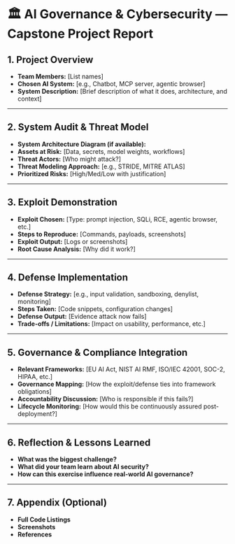 # 🏛️ AI Governance & Cybersecurity — Capstone Project Report

## 1. Project Overview
- **Team Members:** [List names]
- **Chosen AI System:** [e.g., Chatbot, MCP server, agentic browser]
- **System Description:** [Brief description of what it does, architecture, and context]

---

## 2. System Audit & Threat Model
- **System Architecture Diagram (if available):**
- **Assets at Risk:** [Data, secrets, model weights, workflows]
- **Threat Actors:** [Who might attack?]
- **Threat Modeling Approach:** [e.g., STRIDE, MITRE ATLAS]
- **Prioritized Risks:** [High/Med/Low with justification]

---

## 3. Exploit Demonstration
- **Exploit Chosen:** [Type: prompt injection, SQLi, RCE, agentic browser, etc.]
- **Steps to Reproduce:** [Commands, payloads, screenshots]
- **Exploit Output:** [Logs or screenshots]
- **Root Cause Analysis:** [Why did it work?]

---

## 4. Defense Implementation
- **Defense Strategy:** [e.g., input validation, sandboxing, denylist, monitoring]
- **Steps Taken:** [Code snippets, configuration changes]
- **Defense Output:** [Evidence attack now fails]
- **Trade-offs / Limitations:** [Impact on usability, performance, etc.]

---

## 5. Governance & Compliance Integration
- **Relevant Frameworks:** [EU AI Act, NIST AI RMF, ISO/IEC 42001, SOC-2, HIPAA, etc.]
- **Governance Mapping:** [How the exploit/defense ties into framework obligations]
- **Accountability Discussion:** [Who is responsible if this fails?]
- **Lifecycle Monitoring:** [How would this be continuously assured post-deployment?]

---

## 6. Reflection & Lessons Learned
- **What was the biggest challenge?**
- **What did your team learn about AI security?**
- **How can this exercise influence real-world AI governance?**

---

## 7. Appendix (Optional)
- **Full Code Listings**
- **Screenshots**
- **References**
